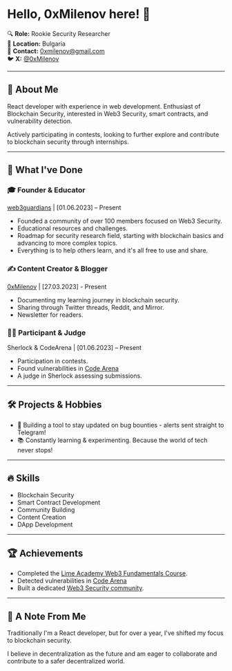 # Hello, 0xMilenov here! 👋

🔍 **Role:** Rookie Security Researcher  
📌 **Location:** Bulgaria   
📧 **Contact:** [0xmilenov@gmail.com](mailto:0xmilenov@gmail.com)      
🐦 **X:** [@0xMilenov](https://twitter.com/0xMilenov)        

---

## 🚀 **About Me**

React developer with experience in web development. Enthusiast of Blockchain Security, interested in Web3 Security, smart contracts, and vulnerability detection.
 
Actively participating in contests, looking to further explore and contribute to blockchain security through internships.

---

## 💼 **What I've Done**

### 🎓 Founder & Educator
[web3guardians](https://discord.gg/UGhjbPwJy) | [01.06.2023] – Present
- Founded a community of over 100 members focused on Web3 Security.
- Educational resources and challenges.
- Roadmap for security research field, starting with blockchain basics and advancing to more complex topics.
- Everything is to help others learn, and it's all free to use and share.

### ✍️ Content Creator & Blogger
[0xMilenov](https://twitter.com/0xMilenov) | [27.03.2023] - Present
- Documenting my learning journey in blockchain security.
- Sharing through Twitter threads, Reddit, and Mirror.
- Newsletter for readers.
  
### 🕵️‍♂️ Participant & Judge
Sherlock & CodeArena | [01.06.2023] – Present
- Participation in contests.
- Found vulnerabilities in [Code Arena](https://code4rena.com/@0xmilenov)
- A judge in Sherlock assessing submissions.

---

## 🛠 **Projects & Hobbies**

- 🔔 Building a tool to stay updated on bug bounties - alerts sent straight to Telegram!
- 📚 Constantly learning & experimenting. Because the world of tech never stops!

---

## 🔥 **Skills**

- Blockchain Security
- Smart Contract Development
- Community Building
- Content Creation
- DApp Development

---

## 🏆 Achievements
- Completed the [Lime Academy Web3 Fundamentals Course](https://app.poap.xyz/token/6495244).
- Detected vulnerabilities in [Code Arena](https://code4rena.com/@0xmilenov)
- Built a dedicated [Web3 Security community](https://discord.com/invite/UGhjbPwJy).

---

## 💬 A Note From Me

Traditionally I'm a React developer, but for over a year, I've shifted my focus to blockchain security.

I believe in decentralization as the future and am eager to collaborate and contribute to a safer decentralized world.

